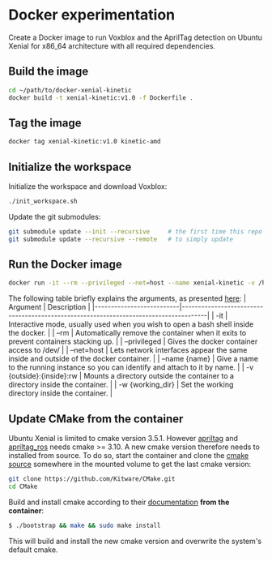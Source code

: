 # Docker experimentation 

Create a Docker image to run Voxblox and the AprilTag detection on Ubuntu Xenial for x86_64 architecture with all required dependencies. 

## Build the image
```bash
cd ~/path/to/docker-xenial-kinetic 
docker build -t xenial-kinetic:v1.0 -f Dockerfile .
```

## Tag the image 
```bash
docker tag xenial-kinetic:v1.0 kinetic-amd
``` 

## Initialize the workspace 
Initialize the workspace and download Voxblox: 
```bash
./init_workspace.sh 
```
Update the git submodules: 
```bash
git submodule update --init --recursive     # the first time this repo is cloned
git submodule update --recursive --remote   # to simply update 
```

## Run the Docker image 
```bash
docker run -it --rm --privileged --net=host --name xenial-kinetic -v /home/$(whoami)/docker-xenial-kinetic/catkin_ws/:/home/user/catkin_ws/:rw -w /home/user/ kinetic-amd /bin/bash
```
The following table briefly explains the arguments, as presented [here](https://docs.modalai.com/docker-on-voxl/):
| Argument                 | Description                                                                          |
|--------------------------|--------------------------------------------------------------------------------------|
| -it                      | Interactive mode, usually used when you wish to open a bash shell inside the docker. |
| –rm                      | Automatically remove the container when it exits to prevent containers stacking up.  |
| –privileged              | Gives the docker container access to /dev/                                           |
| –net=host                | Lets network interfaces appear the same inside and outside of the docker container.  |
| –name {name}             | Give a name to the running instance so you can identify and attach to it by name.    |
| -v {outside}:{inside}:rw | Mounts a directory outside the container to a directory inside the container.        |
| -w {working_dir}         | Set the working directory inside the container.                                      |


## Update CMake from the container 
Ubuntu Xenial is limited to cmake version 3.5.1. However [apriltag](https://github.com/AprilRobotics/apriltag) and [apriltag_ros](https://github.com/AprilRobotics/apriltag_ros) needs cmake >= 3.10. 
A new cmake version therefore needs to installed from source. 
To do so, start the container and clone the [cmake source](https://github.com/Kitware/CMake) somewhere in the mounted volume to get the last cmake version: 
```bash
git clone https://github.com/Kitware/CMake.git
cd CMake
``` 
Build and install cmake according to their [documentation](https://github.com/Kitware/CMake#unixmac-osxmingwmsyscygwin) **from the container**:
```bash
$ ./bootstrap && make && sudo make install
```
This will build and install the new cmake version and overwrite the system's default cmake. 